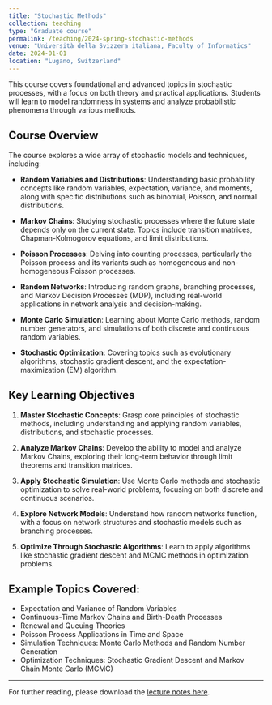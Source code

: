 ```yaml
---
title: "Stochastic Methods"
collection: teaching
type: "Graduate course"
permalink: /teaching/2024-spring-stochastic-methods
venue: "Università della Svizzera italiana, Faculty of Informatics"
date: 2024-01-01
location: "Lugano, Switzerland"
---
```


This course covers foundational and advanced topics in stochastic processes, with a focus on both theory and practical applications. Students will learn to model randomness in systems and analyze probabilistic phenomena through various methods. 

## Course Overview

The course explores a wide array of stochastic models and techniques, including:

- **Random Variables and Distributions**: Understanding basic probability concepts like random variables, expectation, variance, and moments, along with specific distributions such as binomial, Poisson, and normal distributions.
  
- **Markov Chains**: Studying stochastic processes where the future state depends only on the current state. Topics include transition matrices, Chapman-Kolmogorov equations, and limit distributions.

- **Poisson Processes**: Delving into counting processes, particularly the Poisson process and its variants such as homogeneous and non-homogeneous Poisson processes.

- **Random Networks**: Introducing random graphs, branching processes, and Markov Decision Processes (MDP), including real-world applications in network analysis and decision-making.

- **Monte Carlo Simulation**: Learning about Monte Carlo methods, random number generators, and simulations of both discrete and continuous random variables.

- **Stochastic Optimization**: Covering topics such as evolutionary algorithms, stochastic gradient descent, and the expectation-maximization (EM) algorithm.

## Key Learning Objectives

1. **Master Stochastic Concepts**: Grasp core principles of stochastic methods, including understanding and applying random variables, distributions, and stochastic processes.
   
2. **Analyze Markov Chains**: Develop the ability to model and analyze Markov Chains, exploring their long-term behavior through limit theorems and transition matrices.

3. **Apply Stochastic Simulation**: Use Monte Carlo methods and stochastic optimization to solve real-world problems, focusing on both discrete and continuous scenarios.

4. **Explore Network Models**: Understand how random networks function, with a focus on network structures and stochastic models such as branching processes.

5. **Optimize Through Stochastic Algorithms**: Learn to apply algorithms like stochastic gradient descent and MCMC methods in optimization problems.

## Example Topics Covered:

- Expectation and Variance of Random Variables
- Continuous-Time Markov Chains and Birth-Death Processes
- Renewal and Queuing Theories
- Poisson Process Applications in Time and Space
- Simulation Techniques: Monte Carlo Methods and Random Number Generation
- Optimization Techniques: Stochastic Gradient Descent and Markov Chain Monte Carlo (MCMC)

---

For further reading, please download the [lecture notes here](https://github.com/franciscorichter/franciscorichter.github.io/blob/master/_teaching/Notes/Stochastic_Methods_24.pdf).

